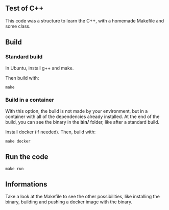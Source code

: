 ## Test of C++

This code was a structure to learn the C++, with a homemade Makefile and some class.

## Build
### Standard build
In Ubuntu, install g++ and make.

Then build with:
```
make
```

### Build in a container
With this option, the build is not made by your environment, but in a container with all of the dependencies already installed. At the end of the build, you can see the binary in the **bin/** folder, like after a standard build.

Install docker (if needed). Then, build with:
```
make docker
```

## Run the code

```
make run
```

## Informations

Take a look at the Makefile to see the other possibilities, like installing the binary, building and pushing a docker image with the binary.
